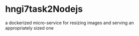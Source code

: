 # hngi7task2Nodejs
a dockerized micro-service for resizing images and serving an appropriately sized one
